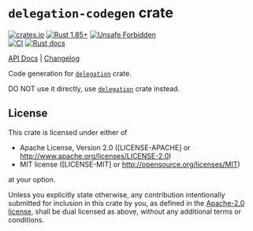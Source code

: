 `delegation-codegen` crate
==========================

[![crates.io](https://img.shields.io/crates/v/delegation-codegen.svg?maxAge=2592000 "crates.io")](https://crates.io/crates/delegation-codegen)
[![Rust 1.85+](https://img.shields.io/badge/rustc-1.85+-lightgray.svg "Rust 1.85+")](https://blog.rust-lang.org/2025/02/20/Rust-1.85.0.html)
[![Unsafe Forbidden](https://img.shields.io/badge/unsafe-forbidden-success.svg "Unsafe forbidden")](https://github.com/rust-secure-code/safety-dance)\
[![CI](https://github.com/arcane-rs/delegation/actions/workflows/ci.yml/badge.svg?branch=main "CI")](https://github.com/arcane-rs/delegation/actions?query=workflow%3ACI+branch%3Amain)
[![Rust docs](https://docs.rs/delegation-codegen/badge.svg "Rust docs")](https://docs.rs/delegation-codegen)

[API Docs](https://docs.rs/delegation-codegen) |
[Changelog](https://github.com/arcane-rs/delegation/blob/v0.4.0/CHANGELOG.md)

Code generation for [`delegation`] crate.

DO NOT use it directly, use [`delegation`] crate instead.




## License

This crate is licensed under either of

* Apache License, Version 2.0 ([LICENSE-APACHE] or <http://www.apache.org/licenses/LICENSE-2.0>)
* MIT license ([LICENSE-MIT] or <http://opensource.org/licenses/MIT>)

at your option.

Unless you explicitly state otherwise, any contribution intentionally submitted for inclusion in this crate by you, as defined in the [Apache-2.0 license][APACHE], shall be dual licensed as above, without any additional terms or conditions.




[`delegation`]: https://docs.rs/delegation
[APACHE]: https://github.com/arcane-rs/delegation/blob/v0.4.0/LICENSE-APACHE
[MIT]: https://github.com/arcane-rs/delegation/blob/v0.4.0/LICENSE-MIT
